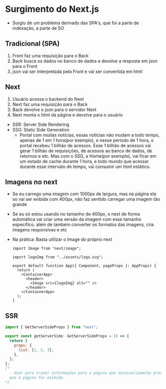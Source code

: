 # Surgimento do Next.js

- Surgiu de um problema derivado das SPA's, que foi a parte de indexação, a parte de SO

## Tradicional (SPA)

1. Front faz uma requisição para o Back
2. Back busca os dados no banco de dados e devolve a resposta em json para o Front
3. json vai ser interpretada pela Front e vai ser convertida em html

## Next

1. Usuário acessa o backend do Next
2. Next faz uma requisição para o Back
3. Back devolve o json para o servidor Next
4. Next monta o html da página e devolve para o usuário

- SSR: Server Side Rendering
- SSG: Static Side Generation
  - Portal com muitas notícias, essas notícias não mudam a todo tempo,
    apenas de 1 em 1 hora(por exemplo), e nesse período de 1 hora, o portal recebeu
    1 bilhão de acessos. Esse 1 bilhão de acessos vai gerar 1 bilhão de requisições, de acessos ao
    banco de dados, de retornos e etc. Mas com o SSG, a Home(por exemplo), vai ficar em um estado
    de cache durante 1 hora, e todo mundo que acessar durante esse intervalo de tempo, vai consumir
    um html estático.

## Imagens no next

- Se eu carrego uma imagem com 1000px de largura, mas na página ela so vai ser exibida com 400px,
  não faz sentido carregar uma imagem tão grande
- Se eu só estou usando no tamanho de 400px, o next de forma automática vai criar uma versão da
  imagem com esse tamanho específico, além de também converter os formatos das imagens,
  cria imagens responsivas e etc
- Na prática: Basta utilizar o Image do próprio next

  ```tsx
  import Image from "next/image";

  import logoImg from "../assets/logo.svg";

  export default function App({ Component, pageProps }: AppProps) {
    return (
      <ContainerApp>
        <header>
          <Image src={logoImg} alt="" />
        </header>
      </ContainerApp>
    );
  }
  ```

## SSR

```jsx
import { GetServerSideProps } from "next";

export const getServerSide: GetServerSideProps = () => {
  return {
    props: {
      list: [1, 2, 3],
    },
  };
};
/*
  - Usar para trazer informações para a página que necessariamente precisam estar em tela assim
  que a página for exibida
*/
```
